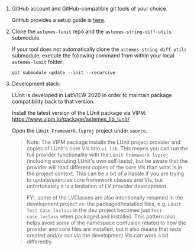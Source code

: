 1.  GitHub account and GitHub-compatible git tools of your choice.

    GitHub provides a setup guide is [here](https://docs.github.com/en/get-started/git-basics/set-up-git).

2. Clone the `astemes-lunit` repo and the `astemes-string-diff-utils` submodule.

    If your tool does not automatically clone the `astemes-string-diff-utils` submodule, execute the following command from within your local `astemes-lunit` folder:
    ```shell
    git submodule update --init --recursive
    ```

3.  Development stack:

    LUnit is developed in LabVIEW 2020 in order to maintain package compatibility back to that version.
    
    Install the latest version of the LUnit package via VIPM: https://www.vipm.io/package/astemes_lib_lunit/

    Open the `LUnit Framework.lvproj` project under `source`.
    
    > Note: The VIPM package installs the LUnit project provider and copies of LUnit's core VIs into `vi.lib`. This means you can run the full provider functionality with the `LUnit Framework.lvproj` (including executing LUnit's own self-tests), but be aware that the provider will load different copies of the core VIs than what is in the project context. This can be a bit of a hassle if you are trying to update/exercise core framework classes and VIs, but unfortunately it is a limitation of LV provider development.
    >
    > FYI, some of the LVClasses are also intentionally renamed in the development project vs. the packaged/installed files; e.g. `LUnit Test Case.lvclass` in the dev project becomes just `Test case.lvclass` when packaged and installed. This pattern also helps avoid *some* of the namespace confusion related to how the provider and core files are installed, but it also means that tests created and/or run via the development VIs can work a bit differently.